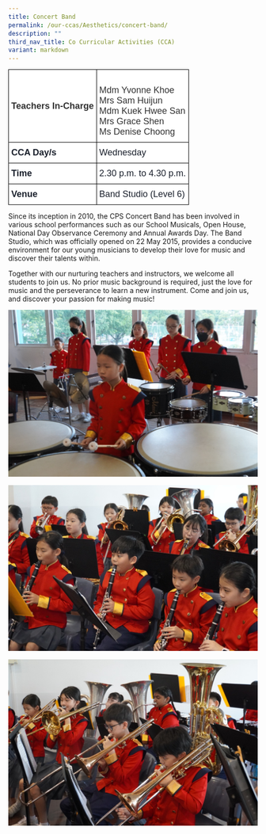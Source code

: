 ```yaml
---
title: Concert Band
permalink: /our-ccas/Aesthetics/concert-band/
description: ""
third_nav_title: Co Curricular Activities (CCA)
variant: markdown
---
```

<style type="text/css">
.tg  {border-collapse:collapse;border-spacing:0;}
.tg td{border-color:black;border-style:solid;border-width:1px;font-family:Arial, sans-serif;font-size:14px;
  overflow:hidden;padding:10px 5px;word-break:normal;}
.tg th{border-color:black;border-style:solid;border-width:1px;font-family:Arial, sans-serif;font-size:14px;
  font-weight:normal;overflow:hidden;padding:10px 5px;word-break:normal;}
.tg .tg-via6{background-color:#FFF;color:#1A202C;font-size:18px;font-weight:bold;text-align:left;vertical-align:middle}
.tg .tg-l3od{background-color:#FFF;color:#1A202C;font-size:18px;text-align:left;vertical-align:middle}
.tg .tg-ntp0{background-color:#FFF;color:#323232;font-size:18px;font-weight:bold;text-align:left;vertical-align:middle}
.tg .tg-y8at{background-color:#FFF;color:#323232;font-size:18px;text-align:left;vertical-align:middle}
</style>
<table class="tg">
<thead>
  <tr>
    <th class="tg-ntp0"><span style="font-weight:bold;color:#323232">Teachers In-Charge   </span></th>
    <th class="tg-y8at"><br><span style="font-weight:normal;color:#323232">Mdm Yvonne Khoe</span><br><span style="font-weight:normal;color:#323232">Mrs Sam Huijun</span><br><span style="font-weight:normal;color:#323232">Mdm Kuek Hwee San</span><br><span style="font-weight:normal;color:#323232">Mrs Grace Shen</span><br><span style="font-weight:normal;color:#323232">Ms Denise Choong </span></th>
  </tr>
</thead>
<tbody>
  <tr>
    <td class="tg-via6">CCA Day/s   </td>
    <td class="tg-l3od">Wednesday</td>
  </tr>
  <tr>
    <td class="tg-via6">Time   </td>
    <td class="tg-l3od">2.30 p.m. to 4.30 p.m.</td>
  </tr>
  <tr>
    <td class="tg-via6">Venue   </td>
    <td class="tg-l3od">Band Studio (Level 6)</td>
  </tr>
</tbody>
</table>
	
Since its inception in 2010, the CPS Concert Band has been involved in various school performances such as our School Musicals, Open House, National Day Observance Ceremony and Annual Awards Day. 
The Band Studio, which was officially opened on 22 May 2015, provides a conducive environment for our young musicians to develop their love for music and discover their talents within. 

Together with our nurturing teachers and instructors, we welcome all students to join us. No prior music background is required, just the love for music and the perseverance to learn a new instrument. Come and join us, and discover your passion for making music!

![](/images/DSC01220.jpg)

![](/images/Concert_pic_2.jpg)

![](/images/Concert_pic_1.jpg)